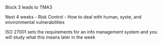 Block 3 leads to TMA3

Next 4 weeks
	- Risk Control
	- How to deal with human, syste, and environmental vulnerabilities

ISO 27001 sets the requirements for an info management system and you will study what this means later in the week